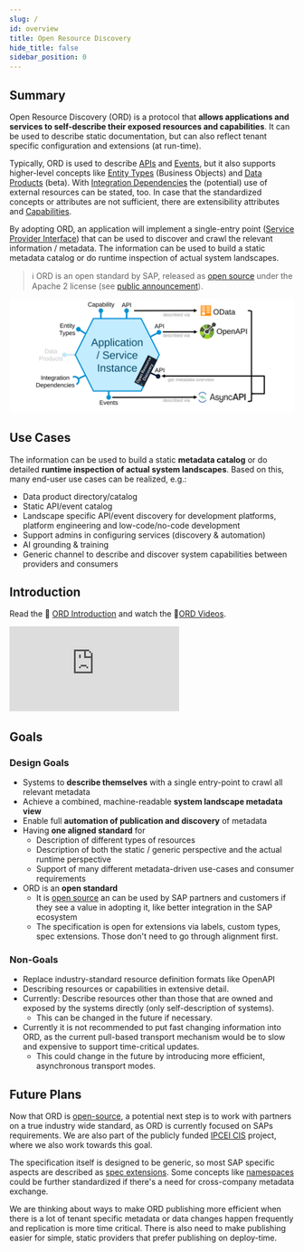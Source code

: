 ```yaml
---
slug: /
id: overview
title: Open Resource Discovery
hide_title: false
sidebar_position: 0
---
```


## Summary

Open Resource Discovery (ORD) is a protocol that **allows applications and services to self-describe their exposed resources and capabilities**.
It can be used to describe static documentation, but can also reflect tenant specific configuration and extensions (at run-time).​

Typically, ORD is used to describe [APIs](./spec-v1/interfaces/document#api-resource) and [Events](./spec-v1/interfaces/document#event-resource), but it also supports higher-level concepts like [Entity Types](./spec-v1/interfaces/document#entity-type) (Business Objects) and [Data Products](./spec-v1/interfaces/document#data-products) (beta).
With [Integration Dependencies](./spec-v1/interfaces/document#integration-dependency) the (potential) use of external resources can be stated, too.
In case that the standardized concepts or attributes are not sufficient, there are extensibility attributes and [Capabilities](./spec-v1/interfaces/document#capability).

By adopting ORD, an application will implement a single-entry point ([Service Provider Interface](https://en.wikipedia.org/wiki/Service_provider_interface)) that can be used to discover and crawl the relevant information / metadata.
The information can be used to build a static metadata catalog or do runtime inspection of actual system landscapes.

> ℹ ORD is an open standard by SAP, released as [open source](https://github.com/SAP/open-resource-discovery) under the Apache 2 license (see [public announcement](https://blogs.sap.com/2023/11/14/open-resource-discovery-a-protocol-for-decentralized-metadata-discovery-is-now-open-source/)).

<div style={{"text-align": "center", "margin-top": "8px"}}>

![ORD Provider Overview](/img/ord-provider-overview.svg 'ORD Provider Overview')

</div>

## Use Cases

The information can be used to build a static **metadata catalog** or do detailed **runtime inspection of actual system landscapes**.
Based on this, many end-user use cases can be realized, e.g.:

* Data product directory/catalog
* Static API/event catalog
* Landscape specific API/event discovery for development platforms, platform engineering and low-code/no-code development
* Support admins in configuring services (discovery & automation)
* AI grounding & training
* Generic channel to describe and discover system capabilities between providers and consumers

## Introduction

Read the 📄 [ORD Introduction](./introduction.mdx) and watch the 🎦[ORD Videos](./details/videos).

<div className="videoContainer">
  <iframe className="videoIframe" src="https://www.youtube.com/embed/7Z818CdoZJg" title="Introducing the Open Resource Discovery protocol" frameBorder="0" allow="accelerometer; autoplay; clipboard-write; encrypted-media; gyroscope; picture-in-picture; web-share"></iframe>
</div>

## Goals

<div className="container"><div className="row"><div className="col">
<div className="card"><div className="card__header">
<h3>Design Goals</h3>
</div><div className="card__body"><p>

- Systems to **describe themselves** with a single entry-point to crawl all relevant metadata
- Achieve a combined, machine-readable **system landscape metadata view**
- Enable full **automation of publication and discovery** of metadata
- Having **one aligned standard** for
  - Description of different types of resources
  - Description of both the static / generic perspective and the actual runtime perspective
  - Support of many different metadata-driven use-cases and consumer requirements
- ORD is an **open standard**
  - It is [open source](https://github.com/SAP/open-resource-discovery) an can be used by SAP partners and customers if they see a value in adopting it, like better integration in the SAP ecosystem
  - The specification is open for extensions via labels, custom types, spec extensions. Those don't need to go through alignment first.

</p></div></div></div>
<div className="col"><div className="card"><div className="card__header">
<h3>Non-Goals</h3>
</div><div className="card__body"><p>

- Replace industry-standard resource definition formats like OpenAPI
- Describing resources or capabilities in extensive detail.
- Currently: Describe resources other than those that are owned and exposed by the systems directly
  (only self-description of systems).
  - This can be changed in the future if necessary.
- Currently it is not recommended to put fast changing information into ORD, as the current pull-based transport mechanism would be to slow and expensive to support time-critical updates.
  - This could change in the future by introducing more efficient, asynchronous transport modes.

</p></div></div></div></div></div>

## Future Plans

Now that ORD is [open-source](https://sap.github.io/open-resource-discovery/), a potential next step is to work with partners on a true industry wide standard, as ORD is currently focused on  SAPs requirements.
We are also part of the publicly funded [IPCEI CIS](https://www.bmwk.de/Redaktion/EN/Artikel/Industry/ipcei-cis.html) project, where we also work towards this goal.

The specification itself is designed to be generic, so most SAP specific aspects are described as [spec extensions](./spec-extensions).
Some concepts like [namespaces](./spec-v1/#namespaces) could be further standardized if there's a need for cross-company metadata exchange.

We are thinking about ways to make ORD publishing more efficient when there is a lot of tenant specific metadata or data changes happen frequently and replication is more time critical.
There is also need to make publishing easier for simple, static providers that prefer publishing on deploy-time.
